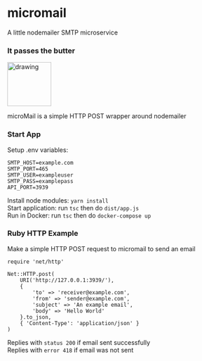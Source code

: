 # micromail

A little nodemailer SMTP microservice

### It passes the butter

<img src="https://i.imgur.com/sVYSwYB.gif" alt="drawing" width="100"/>

microMail is a simple HTTP POST wrapper around nodemailer

### Start App

Setup .env variables:

```
SMTP_HOST=example.com
SMTP_PORT=465
SMTP_USER=exampleuser
SMTP_PASS=examplepass
API_PORT=3939
```

Install node modules: `yarn install`  
Start application: run `tsc` then do `dist/app.js`  
Run in Docker: run `tsc` then do `docker-compose up`

### Ruby HTTP Example

Make a simple HTTP POST request to micromail to send an email

```
require 'net/http'

Net::HTTP.post(
    URI('http://127.0.0.1:3939/'),
    {
        'to' => 'receiver@example.com',
        'from' => 'sender@example.com',
        'subject' => 'An example email',
        'body' => 'Hello World'
    }.to_json,
    { 'Content-Type': 'application/json' }
)
```

Replies with `status 200` if email sent successfully  
Replies with `error 418` if email was not sent

